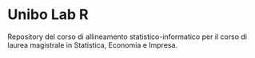 # Unibo Lab R
Repository del corso di allineamento statistico-informatico per il corso di laurea magistrale in Statistica, Economia e Impresa.

